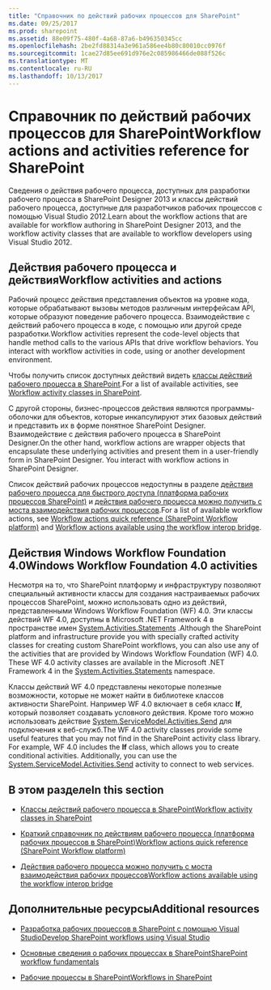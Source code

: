 ```yaml
---
title: "Справочник по действий рабочих процессов для SharePoint"
ms.date: 09/25/2017
ms.prod: sharepoint
ms.assetid: 88e09f75-480f-4a68-87a6-b496350345cc
ms.openlocfilehash: 2be2fd88314a3e961a586ee4b80c80010cc0976f
ms.sourcegitcommit: 1cae27d85ee691d976e2c085986466de088f526c
ms.translationtype: MT
ms.contentlocale: ru-RU
ms.lasthandoff: 10/13/2017
---
```

# <a name="workflow-actions-and-activities-reference-for-sharepoint"></a><span data-ttu-id="34c95-102">Справочник по действий рабочих процессов для SharePoint</span><span class="sxs-lookup"><span data-stu-id="34c95-102">Workflow actions and activities reference for SharePoint</span></span>
<span data-ttu-id="34c95-103">Сведения о действия рабочего процесса, доступных для разработки рабочего процесса в SharePoint Designer 2013 и классы действий рабочего процесса, доступные для разработчиков рабочих процессов с помощью Visual Studio 2012.</span><span class="sxs-lookup"><span data-stu-id="34c95-103">Learn about the workflow actions that are available for workflow authoring in SharePoint Designer 2013, and the workflow activity classes that are available to workflow developers using Visual Studio 2012.</span></span>
## <a name="workflow-activities-and-actions"></a><span data-ttu-id="34c95-104">Действия рабочего процесса и действия</span><span class="sxs-lookup"><span data-stu-id="34c95-104">Workflow activities and actions</span></span>
<span data-ttu-id="34c95-105"><a name="bkm_Activities"> </a></span><span class="sxs-lookup"><span data-stu-id="34c95-105"></span></span>

<span data-ttu-id="34c95-p101">Рабочий процесс действия представления объектов на уровне кода, которые обрабатывают вызовы методов различным интерфейсам API, которые образуют поведение рабочего процесса. Взаимодействие с действий рабочего процесса в коде, с помощью или другой среде разработки.</span><span class="sxs-lookup"><span data-stu-id="34c95-p101">Workflow activities represent the code-level objects that handle method calls to the various APIs that drive workflow behaviors. You interact with workflow activities in code, using or another development environment.</span></span>
  
    
    
<span data-ttu-id="34c95-108">Чтобы получить список доступных действий видеть [классы действий рабочего процесса в SharePoint](workflow-activity-classes-in-sharepoint.md).</span><span class="sxs-lookup"><span data-stu-id="34c95-108">For a list of available activities, see  [Workflow activity classes in SharePoint](workflow-activity-classes-in-sharepoint.md).</span></span>
  
    
    
<span data-ttu-id="34c95-p102">С другой стороны, бизнес-процессов действия являются программы-оболочки для объектов, которые инкапсулируют этих базовых действий и представить их в форме понятное SharePoint Designer. Взаимодействие с действия рабочего процесса в SharePoint Designer.</span><span class="sxs-lookup"><span data-stu-id="34c95-p102">On the other hand, workflow actions are wrapper objects that encapsulate these underlying activities and present them in a user-friendly form in SharePoint Designer. You interact with workflow actions in SharePoint Designer.</span></span>
  
    
    
<span data-ttu-id="34c95-111">Список действий рабочих процессов недоступны в разделе [действия рабочего процесса для быстрого доступа (платформа рабочих процессов SharePoint)](workflow-actions-quick-reference-sharepoint-workflow-platform.md) и [действия рабочего процесса можно получить с моста взаимодействия рабочих процессов](workflow-actions-available-using-the-workflow-interop-bridge.md).</span><span class="sxs-lookup"><span data-stu-id="34c95-111">For a list of available workflow actions, see  [Workflow actions quick reference (SharePoint Workflow platform)](workflow-actions-quick-reference-sharepoint-workflow-platform.md) and [Workflow actions available using the workflow interop bridge](workflow-actions-available-using-the-workflow-interop-bridge.md).</span></span>
  
    
    

## <a name="windows-workflow-foundation-40-activities"></a><span data-ttu-id="34c95-112">Действия Windows Workflow Foundation 4.0</span><span class="sxs-lookup"><span data-stu-id="34c95-112">Windows Workflow Foundation 4.0 activities</span></span>
<span data-ttu-id="34c95-113"><a name="bkm_WF4"> </a></span><span class="sxs-lookup"><span data-stu-id="34c95-113"></span></span>

<span data-ttu-id="34c95-p103">Несмотря на то, что SharePoint платформу и инфраструктуру позволяют специальный активности классы для создания настраиваемых рабочих процессов SharePoint, можно использовать одно из действий, представленными Windows Workflow Foundation (WF) 4.0. Эти классы действий WF 4.0, доступны в Microsoft .NET Framework 4 в пространстве имен  [System.Activities.Statements](http://msdn.microsoft.com/en-us/library/system.activities.statements.aspx) .</span><span class="sxs-lookup"><span data-stu-id="34c95-p103">Although the SharePoint platform and infrastructure provide you with specially crafted activity classes for creating custom SharePoint workflows, you can also use any of the activities that are provided by Windows Workflow Foundation (WF) 4.0. These WF 4.0 activity classes are available in the Microsoft .NET Framework 4 in the  [System.Activities.Statements](http://msdn.microsoft.com/en-us/library/system.activities.statements.aspx) namespace.</span></span>
  
    
    
<span data-ttu-id="34c95-p104">Классы действий WF 4.0 представлены некоторые полезные возможности, которые не может найти в библиотеке классов активности SharePoint. Например WF 4.0 включает в себя класс **If**, который позволяет создавать условного действия. Кроме того можно использовать действие [System.ServiceModel.Activities.Send](http://msdn.microsoft.com/en-us/library/system.servicemodel.activities.send.aspx) для подключения к веб-служб.</span><span class="sxs-lookup"><span data-stu-id="34c95-p104">The WF 4.0 activity classes provide some useful features that you may not find in the SharePoint activity class library. For example, WF 4.0 includes the **If** class, which allows you to create conditional activities. Additionally, you can use the [System.ServiceModel.Activities.Send](http://msdn.microsoft.com/en-us/library/system.servicemodel.activities.send.aspx) activity to connect to web services.</span></span>
  
    
    

## <a name="in-this-section"></a><span data-ttu-id="34c95-119">В этом разделе</span><span class="sxs-lookup"><span data-stu-id="34c95-119">In this section</span></span>
<span data-ttu-id="34c95-120"><a name="bkm_inthissection"> </a></span><span class="sxs-lookup"><span data-stu-id="34c95-120"></span></span>


-  [<span data-ttu-id="34c95-121">Классы действий рабочего процесса в SharePoint</span><span class="sxs-lookup"><span data-stu-id="34c95-121">Workflow activity classes in SharePoint</span></span>](workflow-activity-classes-in-sharepoint.md)
    
  
-  [<span data-ttu-id="34c95-122">Краткий справочник по действиям рабочего процесса (платформа рабочих процессов в SharePoint)</span><span class="sxs-lookup"><span data-stu-id="34c95-122">Workflow actions quick reference (SharePoint Workflow platform)</span></span>](workflow-actions-quick-reference-sharepoint-workflow-platform.md)
    
  
-  [<span data-ttu-id="34c95-123">Действия рабочего процесса можно получить с моста взаимодействия рабочих процессов</span><span class="sxs-lookup"><span data-stu-id="34c95-123">Workflow actions available using the workflow interop bridge</span></span>](workflow-actions-available-using-the-workflow-interop-bridge.md)
    
  

## <a name="additional-resources"></a><span data-ttu-id="34c95-124">Дополнительные ресурсы</span><span class="sxs-lookup"><span data-stu-id="34c95-124">Additional resources</span></span>
<span data-ttu-id="34c95-125"><a name="bkm_addlres"> </a></span><span class="sxs-lookup"><span data-stu-id="34c95-125"></span></span>


-  [<span data-ttu-id="34c95-126">Разработка рабочих процессов в SharePoint с помощью Visual Studio</span><span class="sxs-lookup"><span data-stu-id="34c95-126">Develop SharePoint workflows using Visual Studio</span></span>](develop-sharepoint-workflows-using-visual-studio.md)
    
  
-  [<span data-ttu-id="34c95-127">Основные сведения о рабочих процессах в SharePoint</span><span class="sxs-lookup"><span data-stu-id="34c95-127">SharePoint workflow fundamentals</span></span>](sharepoint-workflow-fundamentals.md)
    
  
-  [<span data-ttu-id="34c95-128">Рабочие процессы в SharePoint</span><span class="sxs-lookup"><span data-stu-id="34c95-128">Workflows in SharePoint</span></span>](workflows-in-sharepoint.md)
    
  

